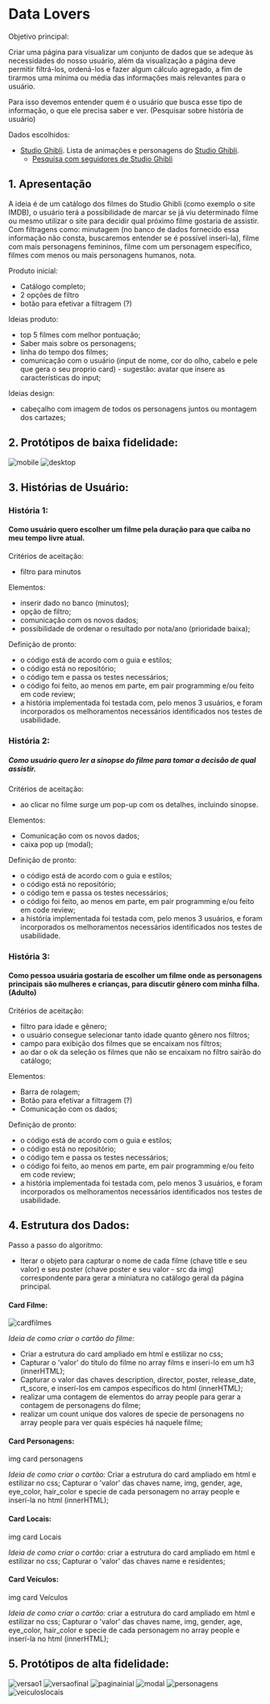 # Data Lovers

Objetivo principal: 

Criar uma página para visualizar um conjunto de dados que se adeque às necessidades do nosso usuário, além da visualização a página deve permitir filtrá-los, ordená-los e fazer algum cálculo agregado, a fim de tirarmos uma mínima ou média das informações mais relevantes para o usuário.

Para isso devemos entender quem é o usuário que busca esse tipo de informação, o que ele precisa saber e ver. (Pesquisar sobre história de usuário)

Dados escolhidos:

* [Studio Ghibli](src/data/ghibli/ghibli.json).
  Lista de animações e personagens do [Studio Ghibli](https://ghiblicollection.com/).
  - [Pesquisa com seguidores de Studio Ghibli](src/data/ghibli/README.pt-BR.md)

## 1. Apresentação

A ideia é de um catálogo dos filmes do Studio Ghibli (como exemplo o site IMDB), o usuário terá a possibilidade de marcar se já viu determinado filme ou mesmo utilizar o site para decidir qual próximo filme gostaria de assistir. Com filtragens como: minutagem (no banco de dados fornecido essa informação não consta, buscaremos entender se é possível inseri-la), filme com mais personagens femininos, filme com um personagem específico, filmes com menos ou mais personagens humanos, nota.

Produto inicial:
- Catálogo completo;
- 2 opções de filtro
- botão para efetivar a filtragem (?)

Ideias produto: 
- top 5 filmes com melhor pontuação; 
- Saber mais sobre os personagens;
- linha do tempo dos filmes;
- comunicação com o usuário (input de nome, cor do olho, cabelo e pele que gera o seu proprio card) - sugestão: avatar que insere as características do input;

Ideias design:
- cabeçalho com imagem de todos os personagens juntos ou montagem dos cartazes;

## 2. Protótipos de baixa fidelidade:

![mobile](https://github.com/marinamassaneiro/Data-lovers/blob/readme/src/img/Readme/baixa%20fidelidade%20mobile.png)
![desktop](https://github.com/marinamassaneiro/Data-lovers/blob/readme/src/img/Readme/baixa%20fidelidade%20desktop.png)

## 3. Histórias de Usuário:

### História 1: 
#### Como usuário quero escolher um filme pela duração para que caiba no meu tempo livre atual.

Critérios de aceitação:
- filtro para minutos

Elementos:
- inserir dado no banco (minutos);
- opção de filtro;
- comunicação com os novos dados;
- possibilidade de ordenar o resultado por nota/ano (prioridade baixa);

Definição de pronto:
- o código está de acordo com o guia e estilos;
- o código está no repositório;
- o código tem e passa os testes necessários;
- o código foi feito, ao menos em parte, em pair programming e/ou feito em code review;
- a história implementada foi testada com, pelo menos 3 usuários, e foram incorporados os melhoramentos necessários identificados nos testes de usabilidade.

### História 2: 
##### Como usuário quero ler a sinopse do filme para tomar a decisão de qual assistir.

Critérios de aceitação:
- ao clicar no filme surge um pop-up com os detalhes, incluindo sinopse.

Elementos:
- Comunicação com os novos dados;
- caixa pop up (modal);

Definição de pronto:
- o código está de acordo com o guia e estilos;
- o código está no repositório;
- o código tem e passa os testes necessários;
- o código foi feito, ao menos em parte, em pair programming e/ou feito em code review;
- a história implementada foi testada com, pelo menos 3 usuários, e foram incorporados os melhoramentos necessários identificados nos testes de usabilidade.

### História 3: 
#### Como pessoa usuária gostaria de escolher um filme onde as personagens principais são mulheres e crianças, para discutir gênero com minha filha. (Adulto)

Critérios de aceitação:
- filtro para idade e gênero;
- o usuário consegue selecionar tanto idade quanto gênero nos filtros;
- campo para exibição dos filmes que se encaixam nos filtros;
- ao dar o ok da seleção os filmes que não se encaixam no filtro sairão do catálogo; 

Elementos:
- Barra de rolagem;
- Botão para efetivar a filtragem (?)
- Comunicação com os dados;

Definição de pronto:
- o código está de acordo com o guia e estilos;
- o código está no repositório;
- o código tem e passa os testes necessários;
- o código foi feito, ao menos em parte, em pair programming e/ou feito em code review;
- a história implementada foi testada com, pelo menos 3 usuários, e foram incorporados os melhoramentos necessários identificados nos testes de usabilidade.

## 4. Estrutura dos Dados:

Passo a passo do algoritmo:
- Iterar o objeto para capturar o nome de cada filme (chave title e seu valor) e seu poster (chave poster e seu valor - src da img) correspondente para gerar a miniatura no catálogo geral da página principal.

#### Card Filme:
![cardfilmes](https://github.com/marinamassaneiro/Data-lovers/blob/readme/src/img/Readme/Screen%20Shot%202022-08-18%20at%2009.30.59.png)

*Ideia de como criar o cartão do filme:*
- Criar a estrutura do card ampliado em html e estilizar no css;
- Capturar o 'valor' do título do filme no array films e inseri-lo em um h3 (innerHTML);
- Capturar o valor das chaves description, director, poster, release_date, rt_score, e inserí-los em campos específicos do html (innerHTML);
- realizar uma contagem de elementos do array people para gerar a contagem de personagens do filme;
- realizar um count unique dos valores de specie de personagens no array people para ver quais espécies há naquele filme;

#### Card Personagens:
img card personagens

*Ideia de como criar o cartão:*
Criar a estrutura do card ampliado em html e estilizar no css;
Capturar o 'valor' das chaves name, img, gender, age, eye_color, hair_color e specie de cada personagem no array people e inserí-la no html (innerHTML);

#### Card Locais:
img card Locais

*Ideia de como criar o cartão:*
criar a estrutura do card ampliado em html e estilizar no css;
Capturar o 'valor' das chaves name e residentes;

#### Card Veículos:
img card Veículos

*Ideia de como criar o cartão:*
criar a estrutura do card ampliado em html e estilizar no css;
Capturar o 'valor' das chaves name, img, gender, age, eye_color, hair_color e specie de cada personagem no array people e inserí-la no html (innerHTML);

## 5. Protótipos de alta fidelidade:

![versao1](https://github.com/marinamassaneiro/Data-lovers/blob/readme/src/img/Readme/Primeira%20vers%C3%A3o.png)
![versaofinal](https://github.com/marinamassaneiro/Data-lovers/blob/readme/src/img/Readme/Vers%C3%A3o%20final%20-%20historia%201.png)
![paginainial](https://github.com/marinamassaneiro/Data-lovers/blob/readme/src/img/Readme/Pagina%20incial%20-%20expandido.png)
![modal](https://github.com/marinamassaneiro/Data-lovers/blob/readme/src/img/Readme/Modal%20-%20vers%C3%A3o%20final.png)
![personagens](https://github.com/marinamassaneiro/Data-lovers/blob/readme/src/img/Readme/Personagens%20-%20expandido.png)
![veiculoslocais](https://github.com/marinamassaneiro/Data-lovers/blob/readme/src/img/Readme/Locais%20e%20Veiculos%20-%20expandido.png)
